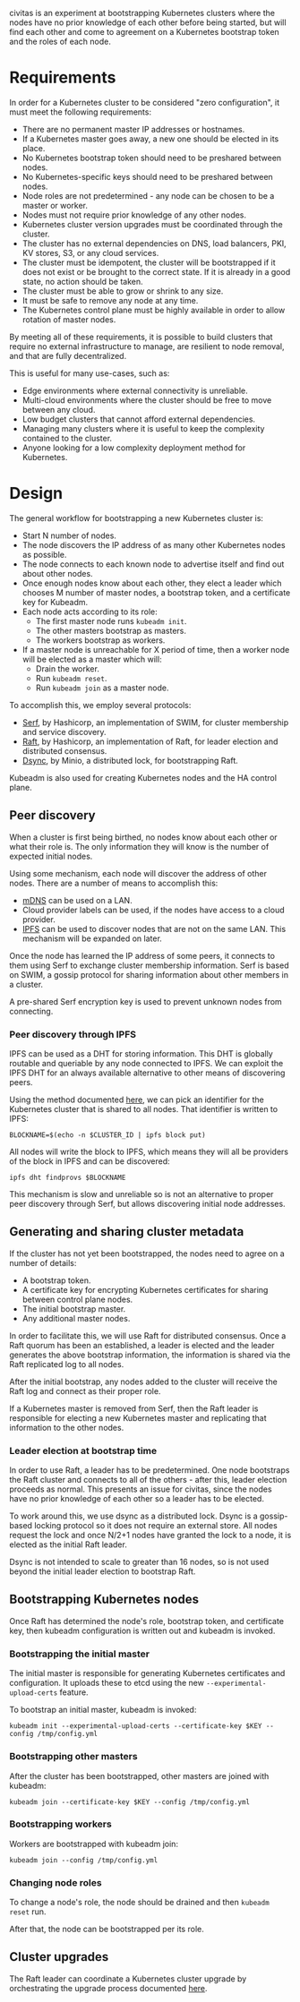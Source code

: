 civitas is an experiment at bootstrapping Kubernetes clusters where the nodes have
no prior knowledge of each other before being started, but will find each other and
come to agreement on a Kubernetes bootstrap token and the roles of each node.

# Requirements

In order for a Kubernetes cluster to be considered "zero configuration", it must meet
the following requirements:

* There are no permanent master IP addresses or hostnames.
* If a Kubernetes master goes away, a new one should be elected in its place.
* No Kubernetes bootstrap token should need to be preshared between nodes.
* No Kubernetes-specific keys should need to be preshared between nodes.
* Node roles are not predetermined - any node can be chosen to be a master or worker.
* Nodes must not require prior knowledge of any other nodes.
* Kubernetes cluster version upgrades must be coordinated through the cluster.
* The cluster has no external dependencies on DNS, load balancers, PKI, KV stores, S3,
  or any cloud services.
* The cluster must be idempotent, the cluster will be bootstrapped if it does not
  exist or be brought to the correct state. If it is already in a good state, no
  action should be taken.
* The cluster must be able to grow or shrink to any size.
* It must be safe to remove any node at any time.
* The Kubernetes control plane must be highly available in order to allow rotation
  of master nodes.

By meeting all of these requirements, it is possible to build clusters that require
no external infrastructure to manage, are resilient to node removal, and that are
fully decentralized.

This is useful for many use-cases, such as:

* Edge environments where external connectivity is unreliable.
* Multi-cloud environments where the cluster should be free to move between any cloud.
* Low budget clusters that cannot afford external dependencies.
* Managing many clusters where it is useful to keep the complexity contained to the
  cluster.
* Anyone looking for a low complexity deployment method for Kubernetes.

# Design

The general workflow for bootstrapping a new Kubernetes cluster is:

* Start N number of nodes.
* The node discovers the IP address of as many other Kubernetes nodes as possible.
* The node connects to each known node to advertise itself and find out about other
  nodes.
* Once enough nodes know about each other, they elect a leader which chooses M number
  of master nodes, a bootstrap token, and a certificate key for Kubeadm.
* Each node acts according to its role:
  * The first master node runs `kubeadm init`.
  * The other masters bootstrap as masters.
  * The workers bootstrap as workers.
* If a master node is unreachable for X period of time, then a worker node will be
  elected as a master which will:
  * Drain the worker.
  * Run `kubeadm reset`.
  * Run `kubeadm join` as a master node.

To accomplish this, we employ several protocols:

* [Serf](https://github.com/hashicorp/serf), by Hashicorp, an implementation of SWIM,
  for cluster membership and service discovery.
* [Raft](https://github.com/hashicorp/raft), by Hashicorp, an implementation of Raft,
  for leader election and distributed consensus.
* [Dsync](https://github.com/minio/dsync), by Minio, a distributed lock, for
  bootstrapping Raft.

Kubeadm is also used for creating Kubernetes nodes and the HA control plane.

## Peer discovery

When a cluster is first being birthed, no nodes know about each other or what their
role is. The only information they will know is the number of expected initial nodes.

Using some mechanism, each node will discover the address of other nodes. There are a
number of means to accomplish this:

* [mDNS](https://en.wikipedia.org/wiki/Multicast_DNS) can be used on a LAN.
* Cloud provider labels can be used, if the nodes have access to a cloud provider.
* [IPFS](https://github.com/ipfs/notes/issues/15) can be used to discover nodes
  that are not on the same LAN. This mechanism will be expanded on later.

Once the node has learned the IP address of some peers, it connects to them using Serf
to exchange cluster membership information. Serf is based on SWIM, a gossip protocol
for sharing information about other members in a cluster.

A pre-shared Serf encryption key is used to prevent unknown nodes from connecting.

### Peer discovery through IPFS

IPFS can be used as a DHT for storing information. This DHT is globally routable
and queriable by any node connected to IPFS. We can exploit the IPFS DHT for an
always available alternative to other means of discovering peers.

Using the method documented [here](https://github.com/ipfs/notes/issues/15), we can
pick an identifier for the Kubernetes cluster that is shared to all nodes. That
identifier is written to IPFS:

```
BLOCKNAME=$(echo -n $CLUSTER_ID | ipfs block put)
```

All nodes will write the block to IPFS, which means they will all be providers of the
block in IPFS and can be discovered:

```
ipfs dht findprovs $BLOCKNAME
```

This mechanism is slow and unreliable so is not an alternative to proper peer
discovery through Serf, but allows discovering initial node addresses.

## Generating and sharing cluster metadata

If the cluster has not yet been bootstrapped, the nodes need to agree on a number of
details:

* A bootstrap token.
* A certificate key for encrypting Kubernetes certificates for sharing between
  control plane nodes.
* The initial bootstrap master.
* Any additional master nodes.

In order to facilitate this, we will use Raft for distributed consensus. Once a Raft
quorum has been an established, a leader is elected and the leader generates the above
bootstrap information, the information is shared via the Raft replicated log to all
nodes.

After the initial bootstrap, any nodes added to the cluster will receive the Raft log
and connect as their proper role.

If a Kubernetes master is removed from Serf, then the Raft leader is responsible for
electing a new Kubernetes master and replicating that information to the other nodes.

### Leader election at bootstrap time

In order to use Raft, a leader has to be predetermined. One node bootstraps the Raft
cluster and connects to all of the others - after this, leader election proceeds as
normal. This presents an issue for civitas, since the nodes have no prior knowledge
of each other so a leader has to be elected.

To work around this, we use dsync as a distributed lock. Dsync is a gossip-based
locking protocol so it does not require an external store. All nodes request the lock
and once N/2+1 nodes have granted the lock to a node, it is elected as the initial
Raft leader.

Dsync is not intended to scale to greater than 16 nodes, so is not used beyond the
initial leader election to bootstrap Raft.

## Bootstrapping Kubernetes nodes

Once Raft has determined the node's role, bootstrap token, and certificate key, then
kubeadm configuration is written out and kubeadm is invoked.

### Bootstrapping the initial master

The initial master is responsible for generating Kubernetes certificates and
configuration. It uploads these to etcd using the new `--experimental-upload-certs`
feature.

To bootstrap an initial master, kubeadm is invoked:

```
kubeadm init --experimental-upload-certs --certificate-key $KEY --config /tmp/config.yml
```

### Bootstrapping other masters

After the cluster has been bootstrapped, other masters are joined with kubeadm:

```
kubeadm join --certificate-key $KEY --config /tmp/config.yml
```

### Bootstrapping workers

Workers are bootstrapped with kubeadm join:

```
kubeadm join --config /tmp/config.yml
```

### Changing node roles

To change a node's role, the node should be drained and then `kubeadm reset` run.

After that, the node can be bootstrapped per its role.

## Cluster upgrades

The Raft leader can coordinate a Kubernetes cluster upgrade by orchestrating the
upgrade process documented [here](https://kubernetes.io/docs/tasks/administer-cluster/kubeadm/kubeadm-upgrade-1-13/).
